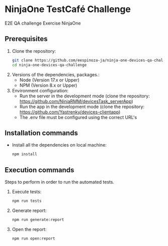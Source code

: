 # NinjaOne TestCafé Challenge

E2E QA challenge Exercise NinjaOne

## Prerequisites

1. Clone the repository:
   ```bash
   git clone https://github.com/eespinoza-ja/ninja-one-devices-qa-challenge.git
   cd ninja-one-devices-qa-challenge
   ```
2. Versions of the dependencies, packages.:
   - Node (Version 17.x or Upper)
   - NPM (Version 8.x or Upper)
3. Environment configuration:
   - Run the server in the development mode (clone the repository: https://github.com/NinjaRMM/devicesTask_serverApp)
   - Run the app in the development mode (clone the repository: https://github.com/Yastrenky/devices-clientapp)
   - The .env file must be configured using the correct URL's

## Installation commands

- Install all the dependencies on local machine:
  ```bash
  npm install
  ```

## Execution commands

Steps to perform in order to run the automated tests.

1. Execute tests:
   ```bash
   npm run tests
   ```
2. Generate report:
   ```bash
   npm run generate:report
   ```
3. Open the report:
   ```bash
   npm run open:report
   ```
